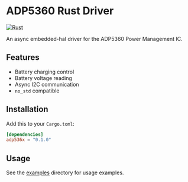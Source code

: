 # ADP5360 Rust Driver

[![Rust](https://github.com/mfiumara/adp5360-rs/actions/workflows/rust.yml/badge.svg)](https://github.com/mfiumara/adp5360-rs/actions/workflows/rust.yml)

An async embedded-hal driver for the ADP5360 Power Management IC.

## Features

- Battery charging control
- Battery voltage reading
- Async I2C communication
- `no_std` compatible

## Installation

Add this to your `Cargo.toml`:

```toml
[dependencies]
adp536x = "0.1.0"
```

## Usage

See the [examples](examples) directory for usage examples.
